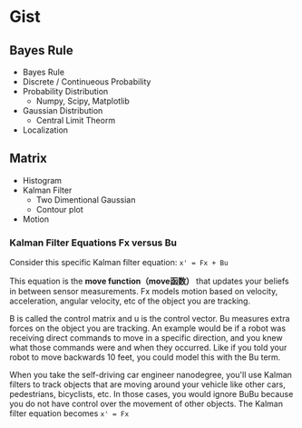 # Gist

## Bayes Rule

- Bayes Rule
- Discrete / Continueous Probability
- Probability Distribution
    - Numpy, Scipy, Matplotlib
- Gaussian Distribution
    - Central Limit Theorm
- Localization

## Matrix

- Histogram
- Kalman Filter
    - Two Dimentional Gaussian
    - Contour plot
- Motion

### Kalman Filter Equations Fx versus Bu

Consider this specific Kalman filter equation: `x' = Fx + Bu`

This equation is the **move function（move函数）** that updates your beliefs in between sensor measurements. Fx models motion based on velocity, acceleration, angular velocity, etc of the object you are tracking.

B is called the control matrix and u is the control vector. Bu measures extra forces on the object you are tracking. An example would be if a robot was receiving direct commands to move in a specific direction, and you knew what those commands were and when they occurred. Like if you told your robot to move backwards 10 feet, you could model this with the Bu term.

When you take the self-driving car engineer nanodegree, you'll use Kalman filters to track objects that are moving around your vehicle like other cars, pedestrians, bicyclists, etc. In those cases, you would ignore BuBu because you do not have control over the movement of other objects. The Kalman filter equation becomes `x' = Fx`

